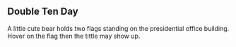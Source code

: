 ## Double Ten Day

A little cute bear holds two flags standing on the presidential office building.  
Hover on the flag then the tittle may show up.
